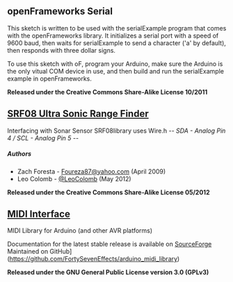 openFrameworks Serial
---------------------
This sketch is written to be used with the serialExample program 
that comes with the openFrameworks library. It initializes a serial 
port with a speed of 9600 baud, then waits for serialExample to send
a character ('a' by default), then responds with three dollar signs.

To use this sketch with oF, program your Arduino, make sure the 
Arduino is the only vitual COM device in use, and then build and run
the serialExample example
in openFrameworks.

__Released under the Creative Commons Share-Alike License 10/2011__

[SRF08 Ultra Sonic Range Finder](http://playground.arduino.cc/Main/SonarSrf08 "Arduino Playground")
--------------------------------
Interfacing with Sonar Sensor SRF08library uses Wire.h 
 _-- SDA - Analog Pin 4 / SCL - Analog Pin 5 --_

##### Authors
* Zach Foresta - Foureza87@yahoo.com (April 2009)
* Leo Colomb - [@LeoColomb](https://github.com/LeoColomb) (May 2012)

__Released under the Creative Commons Share-Alike License 05/2012__

[MIDI Interface](http://playground.arduino.cc/Main/MIDILibrary "Arduino Playground")
----------------
MIDI Library for Arduino (and other AVR platforms)

Documentation for the latest stable release is available on [SourceForge](http://arduinomidilib.sourceforge.net/)
Maintained on GitHub](https://github.com/FortySevenEffects/arduino_midi_library)

__Released under the GNU General Public License version 3.0 (GPLv3)__